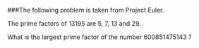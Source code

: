 ###The following problem is taken from Project Euler.

<p>
The prime factors of 13195 are 5, 7, 13 and 29.<br/>

What is the largest prime factor of the number 600851475143 ?
</p>
